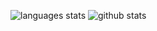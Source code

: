 ![languages stats](https://github-readme-stats.vercel.app/api/top-langs/?username=wassim-azirar&theme=blue-green)
![github stats](https://github-readme-stats.vercel.app/api?username=wassim-azirar&show_icons=true)
